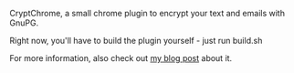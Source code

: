 CryptChrome, a small chrome plugin to encrypt your text and emails with GnuPG.

Right now, you'll have to build the plugin yourself - just run build.sh


For more information, also check out [my blog post](http://www.furidamu.org/blog/2012/02/26/protecting-your-mails-with-gnupg/) about it.